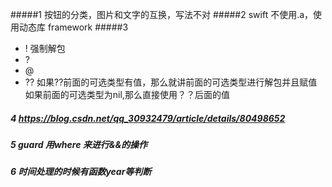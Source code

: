 #####1 按钮的分类，图片和文字的互换，写法不对
#####2 swift 不使用.a，使用动态库 framework 
#####3 
- ! 强制解包 
- ?
- @
- ?? 如果??前面的可选类型有值，那么就讲前面的可选类型进行解包并且赋值
     如果前面的可选类型为nil,那么直接使用？？后面的值

##### 4 https://blog.csdn.net/qq_30932479/article/details/80498652
##### 5 guard 用where 来进行&&的操作
##### 6 时间处理的时候有函数year等判断